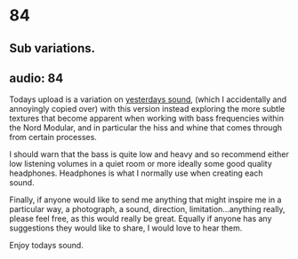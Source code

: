 # 84
## Sub variations.
audio: 84
---
Todays upload is a variation on <a href="http://www.mono-log.org/snd_83/" title="yesterdays sound" target="_blank">yesterdays sound</a>, (which I accidentally and annoyingly copied over) with this version instead exploring the more subtle textures that become apparent when working with bass frequencies within the Nord Modular, and in particular the hiss and whine that comes through from certain processes.

I should warn that the bass is quite low and heavy and so recommend either low listening volumes in a quiet room or more ideally some good quality headphones. Headphones is what I normally use when creating each sound.

Finally, if anyone would like to send me anything that might inspire me in a particular way, a photograph, a sound, direction, limitation…anything really, please feel free, as this would really be great. Equally if anyone has any suggestions they would like to share, I would love to hear them.

Enjoy todays sound.